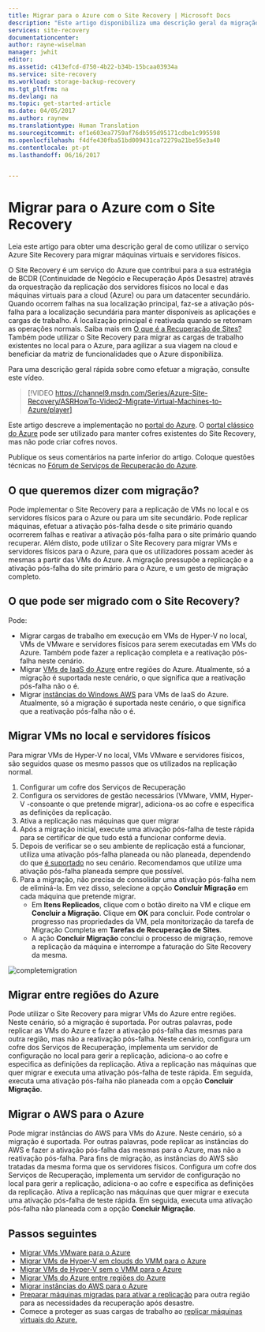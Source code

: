 ```yaml
---
title: Migrar para o Azure com o Site Recovery | Microsoft Docs
description: "Este artigo disponibiliza uma descrição geral da migração de VMs e servidores físicos para o Azure com o Azure Site Recovery"
services: site-recovery
documentationcenter: 
author: rayne-wiselman
manager: jwhit
editor: 
ms.assetid: c413efcd-d750-4b22-b34b-15bcaa03934a
ms.service: site-recovery
ms.workload: storage-backup-recovery
ms.tgt_pltfrm: na
ms.devlang: na
ms.topic: get-started-article
ms.date: 04/05/2017
ms.author: raynew
ms.translationtype: Human Translation
ms.sourcegitcommit: ef1e603ea7759af76db595d95171cdbe1c995598
ms.openlocfilehash: f4dfe430fba51bd009431ca72279a21be55e3a40
ms.contentlocale: pt-pt
ms.lasthandoff: 06/16/2017


---
```

# <a name="migrate-to-azure-with-site-recovery"></a>Migrar para o Azure com o Site Recovery

Leia este artigo para obter uma descrição geral de como utilizar o serviço Azure Site Recovery para migrar máquinas virtuais e servidores físicos.

O Site Recovery é um serviço do Azure que contribui para a sua estratégia de BCDR (Continuidade de Negócio e Recuperação Após Desastre) através da orquestração da replicação dos servidores físicos no local e das máquinas virtuais para a cloud (Azure) ou para um datacenter secundário. Quando ocorrem falhas na sua localização principal, faz-se a ativação pós-falha para a localização secundária para manter disponíveis as aplicações e cargas de trabalho. A localização principal é reativada quando se retomam as operações normais. Saiba mais em [O que é a Recuperação de Sites?](site-recovery-overview.md) Também pode utilizar o Site Recovery para migrar as cargas de trabalho existentes no local para o Azure, para agilizar a sua viagem na cloud e beneficiar da matriz de funcionalidades que o Azure disponibiliza.

Para uma descrição geral rápida sobre como efetuar a migração, consulte este vídeo.
>[!VIDEO https://channel9.msdn.com/Series/Azure-Site-Recovery/ASRHowTo-Video2-Migrate-Virtual-Machines-to-Azure/player]

Este artigo descreve a implementação no [portal do Azure](https://portal.azure.com). O [portal clássico do Azure](https://manage.windowsazure.com/) pode ser utilizado para manter cofres existentes do Site Recovery, mas não pode criar cofres novos.

Publique os seus comentários na parte inferior do artigo. Coloque questões técnicas no [Fórum de Serviços de Recuperação do Azure](https://social.msdn.microsoft.com/forums/azure/home?forum=hypervrecovmgr).


## <a name="what-do-we-mean-by-migration"></a>O que queremos dizer com migração?

Pode implementar o Site Recovery para a replicação de VMs no local e os servidores físicos para o Azure ou para um site secundário. Pode replicar máquinas, efetuar a ativação pós-falha desde o site primário quando ocorrerem falhas e reativar a ativação pós-falha para o site primário quando recuperar. Além disto, pode utilizar o Site Recovery para migrar VMs e servidores físicos para o Azure, para que os utilizadores possam aceder às mesmas a partir das VMs do Azure. A migração pressupõe a replicação e a ativação pós-falha do site primário para o Azure, e um gesto de migração completo.

## <a name="what-can-site-recovery-migrate"></a>O que pode ser migrado com o Site Recovery?

Pode:

- Migrar cargas de trabalho em execução em VMs de Hyper-V no local, VMs de VMware e servidores físicos para serem executadas em VMs do Azure. Também pode fazer a replicação completa e a reativação pós-falha neste cenário.
- Migrar [VMs de IaaS do Azure](site-recovery-migrate-azure-to-azure.md) entre regiões do Azure. Atualmente, só a migração é suportada neste cenário, o que significa que a reativação pós-falha não o é.
- Migrar [instâncias do Windows AWS](site-recovery-migrate-aws-to-azure.md) para VMs de IaaS do Azure. Atualmente, só a migração é suportada neste cenário, o que significa que a reativação pós-falha não o é.

## <a name="migrate-on-premises-vms-and-physical-servers"></a>Migrar VMs no local e servidores físicos

Para migrar VMs de Hyper-V no local, VMs VMware e servidores físicos, são seguidos quase os mesmo passos que os utilizados na replicação normal.

1. Configurar um cofre dos Serviços de Recuperação
2. Configura os servidores de gestão necessários (VMware, VMM, Hyper-V -consoante o que pretende migrar), adiciona-os ao cofre e especifica as definições da replicação.
3. Ativa a replicação nas máquinas que quer migrar
4. Após a migração inicial, execute uma ativação pós-falha de teste rápida para se certificar de que tudo está a funcionar conforme devia.
5. Depois de verificar se o seu ambiente de replicação está a funcionar, utiliza uma ativação pós-falha planeada ou não planeada, dependendo do que [é suportado](site-recovery-failover.md) no seu cenário. Recomendamos que utilize uma ativação pós-falha planeada sempre que possível.
6. Para a migração, não precisa de consolidar uma ativação pós-falha nem de eliminá-la. Em vez disso, selecione a opção **Concluir Migração** em cada máquina que pretende migrar.
     - Em **Itens Replicados**, clique com o botão direito na VM e clique em **Concluir a Migração**. Clique em **OK** para concluir. Pode controlar o progresso nas propriedades da VM, pela monitorização da tarefa de Migração Completa em **Tarefas de Recuperação de Sites**.
     - A ação **Concluir Migração** conclui o processo de migração, remove a replicação da máquina e interrompe a faturação do Site Recovery da mesma.

![completemigration](./media/site-recovery-hyper-v-site-to-azure/migrate.png)

## <a name="migrate-between-azure-regions"></a>Migrar entre regiões do Azure

Pode utilizar o Site Recovery para migrar VMs do Azure entre regiões. Neste cenário, só a migração é suportada. Por outras palavras, pode replicar as VMs do Azure e fazer a ativação pós-falha das mesmas para outra região, mas não a reativação pós-falha. Neste cenário, configura um cofre dos Serviços de Recuperação, implementa um servidor de configuração no local para gerir a replicação, adiciona-o ao cofre e especifica as definições da replicação. Ativa a replicação nas máquinas que quer migrar e executa uma ativação pós-falha de teste rápida. Em seguida, executa uma ativação pós-falha não planeada com a opção **Concluir Migração**.

## <a name="migrate-aws-to-azure"></a>Migrar o AWS para o Azure

Pode migrar instâncias do AWS para VMs do Azure. Neste cenário, só a migração é suportada. Por outras palavras, pode replicar as instâncias do AWS e fazer a ativação pós-falha das mesmas para o Azure, mas não a reativação pós-falha. Para fins de migração, as instâncias do AWS são tratadas da mesma forma que os servidores físicos. Configura um cofre dos Serviços de Recuperação, implementa um servidor de configuração no local para gerir a replicação, adiciona-o ao cofre e especifica as definições da replicação. Ativa a replicação nas máquinas que quer migrar e executa uma ativação pós-falha de teste rápida. Em seguida, executa uma ativação pós-falha não planeada com a opção **Concluir Migração**.




## <a name="next-steps"></a>Passos seguintes

- [Migrar VMs VMware para o Azure](site-recovery-vmware-to-azure.md)
- [Migrar VMs de Hyper-V em clouds do VMM para o Azure](site-recovery-vmm-to-azure.md)
- [Migrar VMs de Hyper-V sem o VMM para o Azure](site-recovery-hyper-v-site-to-azure.md)
- [Migrar VMs do Azure entre regiões do Azure](site-recovery-migrate-azure-to-azure.md)
- [Migrar instâncias do AWS para o Azure](site-recovery-migrate-aws-to-azure.md)
- [Preparar máquinas migradas para ativar a replicação](site-recovery-azure-to-azure-after-migration.md) para outra região para as necessidades da recuperação após desastre.
- Comece a proteger as suas cargas de trabalho ao [replicar máquinas virtuais do Azure.](site-recovery-azure-to-azure.md)


